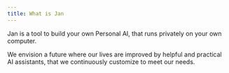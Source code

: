 ```yaml
---
title: What is Jan
---
```


Jan is a tool to build your own Personal AI, that runs privately on your own computer.

We envision a future where our lives are improved by helpful and practical AI assistants, that we continuously customize to meet our needs.

